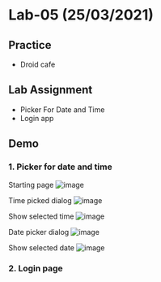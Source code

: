# Lab-05 (25/03/2021)

## Practice
- Droid cafe

## Lab Assignment
- Picker For Date and Time
- Login app

## Demo

### 1. Picker for date and time

Starting page
![image](https://user-images.githubusercontent.com/52270073/113199189-a6686880-9288-11eb-9557-e6d4ed58d79a.png)

Time picked dialog
![image](https://user-images.githubusercontent.com/52270073/113199338-d3b51680-9288-11eb-81d0-1c8edbf58b3b.png)

Show selected time
![image](https://user-images.githubusercontent.com/52270073/113199403-e9c2d700-9288-11eb-9d76-3bd99eecd127.png)

Date picker dialog
![image](https://user-images.githubusercontent.com/52270073/113199475-fc3d1080-9288-11eb-9381-f4d1b24ec94a.png)

Show selected date
![image](https://user-images.githubusercontent.com/52270073/113199563-1545c180-9289-11eb-81b9-73d0fcc163de.png)


### 2. Login page


